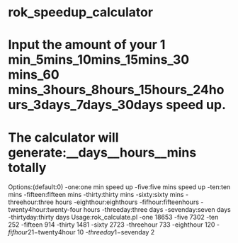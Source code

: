 # rok_speedup_calculator
# Input the amount of your 1 min_5mins_10mins_15mins_30 mins_60 mins_3hours_8hours_15hours_24hours_3days_7days_30days speed up. 
# The calculator will generate:__days__hours__mins totally
Options:(default:0)
  -one:one min speed up
  -five:five mins speed up 
  -ten:ten mins
  -fifteen:fifteen mins
  -thirty:thirty mins
  -sixty:sixty mins
  -threehour:three hours 
  -eighthour:eighthours
  -fifhour:fifteenhours
  -twenty4hour:twenty-four hours
  -threeday:three days
  -sevenday:seven days
  -thirtyday:thirty days
 Usage:rok_calculate.pl -one 18653 -five 7302 -ten 252 -fifteen 914 -thirty 1481 -sixty 2723 -threehour 733 -eighthour 120 -$fifhour 21 -$twenty4hour 10 -$threeday 1 -$sevenday 2
